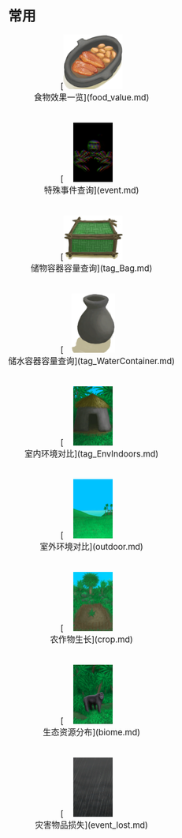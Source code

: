 # 常用  
<div style="display:inline-block"><div class="gamedatalist" style="text-align:center;min-width:150px;min-height:0px;margin-bottom:40px;margin-right:20px;font-size:1.2em;">[<div style="width:120px;display:inline-block;text-align:center"><img decoding="async" src="../wiki/Sprite/HoneyGlazedPork.png" href="a.md" style="max-width:120px;max-height:120px;"></div><br>食物效果一览](food_value.md)</div><div class="gamedatalist" style="text-align:center;min-width:150px;min-height:0px;margin-bottom:40px;margin-right:20px;font-size:1.2em;">[<div style="width:120px;display:inline-block;text-align:center"><img decoding="async" src="../wiki/Sprite/Enemy.png" href="a.md" style="max-width:120px;max-height:120px;"></div><br>特殊事件查询](event.md)</div><div class="gamedatalist" style="text-align:center;min-width:150px;min-height:0px;margin-bottom:40px;margin-right:20px;font-size:1.2em;">[<div style="width:120px;display:inline-block;text-align:center"><img decoding="async" src="../wiki/Sprite/Chest.png" href="a.md" style="max-width:120px;max-height:120px;"></div><br>储物容器容量查询](tag_Bag.md)</div><div class="gamedatalist" style="text-align:center;min-width:150px;min-height:0px;margin-bottom:40px;margin-right:20px;font-size:1.2em;">[<div style="width:120px;display:inline-block;text-align:center"><img decoding="async" src="../wiki/Sprite/ClayVase.png" href="a.md" style="max-width:120px;max-height:120px;"></div><br>储水容器容量查询](tag_WaterContainer.md)</div><div class="gamedatalist" style="text-align:center;min-width:150px;min-height:0px;margin-bottom:40px;margin-right:20px;font-size:1.2em;">[<div style="width:120px;display:inline-block;text-align:center"><img decoding="async" src="../wiki/Sprite/MudHut.png" href="a.md" style="max-width:120px;max-height:120px;"></div><br>室内环境对比](tag_EnvIndoors.md)</div><div class="gamedatalist" style="text-align:center;min-width:150px;min-height:0px;margin-bottom:40px;margin-right:20px;font-size:1.2em;">[<div style="width:120px;display:inline-block;text-align:center"><img decoding="async" src="../wiki/Sprite/Grasslands.png" href="a.md" style="max-width:120px;max-height:120px;"></div><br>室外环境对比](outdoor.md)</div><div class="gamedatalist" style="text-align:center;min-width:150px;min-height:0px;margin-bottom:40px;margin-right:20px;font-size:1.2em;">[<div style="width:120px;display:inline-block;text-align:center"><img decoding="async" src="../wiki/Sprite/CropPlotGrowing.png" href="a.md" style="max-width:120px;max-height:120px;"></div><br>农作物生长](crop.md)</div><div class="gamedatalist" style="text-align:center;min-width:150px;min-height:0px;margin-bottom:40px;margin-right:20px;font-size:1.2em;">[<div style="width:120px;display:inline-block;text-align:center"><img decoding="async" src="../wiki/Sprite/MacaqueEvent.png" href="a.md" style="max-width:120px;max-height:120px;"></div><br>生态资源分布](biome.md)</div><div class="gamedatalist" style="text-align:center;min-width:150px;min-height:0px;margin-bottom:40px;margin-right:20px;font-size:1.2em;">[<div style="width:120px;display:inline-block;text-align:center"><img decoding="async" src="../wiki/Sprite/WeatherStorm_Full.png" href="a.md" style="max-width:120px;max-height:120px;"></div><br>灾害物品损失](event_lost.md)</div></div>  
  
  


<script>document.title="常用 - 卡牌生存百科 Card Survival Wiki";</script>